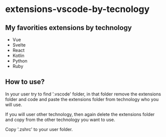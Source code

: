 # extensions-vscode-by-tecnology

## My favorities extensions by technology

*   Vue
*   Svelte
*   React
*   Kotlin
*   Python
*   Ruby

## How to use?

In your user try to find '.vscode' folder, in that folder remove the extensions folder and code and paste the extensions folder from technology who you will use.

If you will user other technology, then again delete the extensions folder and copy from the other technology you want to use.

Copy '.zshrc' to your user folder.

